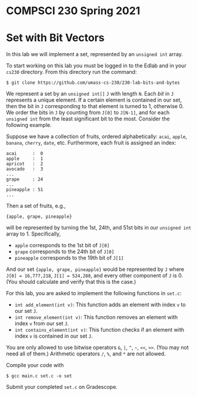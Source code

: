# COMPSCI 230 Spring 2021
# Set with Bit Vectors

In this lab we will implement a set, represented by an `unsigned int` array.

To start working on this lab you must be logged in to the Edlab and in your
`cs230` directory. From this directory run the command:

```
$ git clone https://github.com/umass-cs-230/230-lab-bits-and-bytes
```

We represent a set by an `unsigned int[]` `J` with length `N`. Each *bit* in `J`
represents a unique element. If a certain element is contained in our set, then
the bit in `J` corresponding to that element is turned to 1, otherwise 0. We
order the bits in `J` by counting from `J[0]` to `J[N-1]`, and for each
`unsigned int` from the least significant bit to the most. Consider the
following example.

Suppose we have a collection of fruits, ordered alphabetically: `acai`, `apple`,
`banana`, `cherry`, `date`, etc. Furthermore, each fruit is assigned an index:

```
acai      :  0
apple     :  1
apricot   :  2
avocado   :  3
...
grape     : 24
...
pineapple : 51
...
```

Then a set of fruits, e.g.,

```
{apple, grape, pineapple}
```
will be represented by turning the 1st, 24th, and 51st bits in our `unsigned
int` array to 1. Specifically,

* `apple` corresponds to the 1st bit of `J[0]`
* `grape` corresponds to the 24th bit of `J[0]`
* `pineapple` corresponds to the 19th bit of `J[1]`

And our set `{apple, grape, pineapple}` would be represented by `J` where `J[0]
= 16,777,218`, `J[1] = 524,288`, and every other component of `J` is 0. (You
should calculate and verify that this is the case.)

For this lab, you are asked to implement the following functions in `set.c`:

* `int add_element(int v)`: This function adds an element with index `v`
 to our set `J`. 
* `int remove_element(int v)`: This function removes an element with
 index `v` from our set `J`.
* `int contains_element(int v)`: This function checks if an element with
 index `v` is contained in our set `J`.

You are only allowed to use bitwise operators `&`, `|`, `^`, `~`, `<<`, `>>`.
(You may not need all of them.) Arithmetic operators `/`, `%`, and  `*` are not
allowed.

Compile your code with
```
$ gcc main.c set.c -o set
```

Submit your completed `set.c` on Gradescope.
